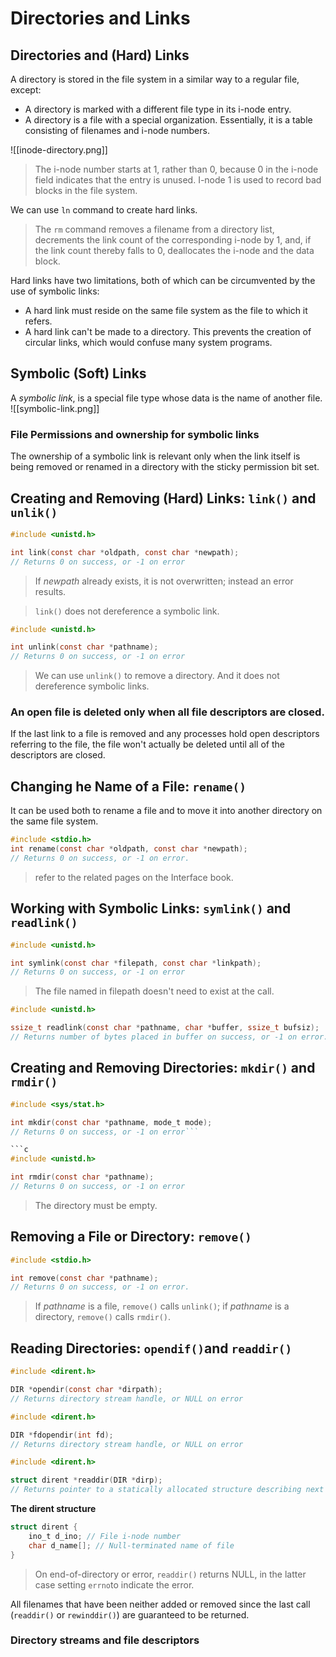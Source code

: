 # Directories and Links

## Directories and (Hard) Links
A directory is stored in the file system in a similar way to a regular file, except:
- A directory is marked with a different file type in its i-node entry.
- A directory is a file with a special organization. Essentially, it is a table consisting of filenames and i-node numbers.

![[inode-directory.png]]
> The i-node number starts at 1, rather than 0, because 0 in the i-node field indicates that the entry is unused. I-node 1 is used to record bad blocks in the file system.

We can use `ln` command to create hard links.
> The `rm` command removes a filename from a directory list, decrements the link count of the corresponding i-node by 1, and, if the link count thereby falls to 0, deallocates the i-node and the data block.

Hard links have two limitations, both of which can be circumvented by the use of symbolic links:
- A hard link must reside on the same file system as the file to which it refers.
- A hard link can't be made to a directory. This prevents the creation of circular links, which would confuse many system programs.

## Symbolic (Soft) Links
A *symbolic link*, is a special file type whose data is the name of another file.
![[symbolic-link.png]]

### File Permissions and ownership for symbolic links
The ownership of a symbolic link is relevant only when the link itself is being removed or renamed in a directory with the sticky permission bit set.

## Creating and Removing (Hard) Links: `link()` and `unlik()`
```c
#include <unistd.h>

int link(const char *oldpath, const char *newpath);
// Returns 0 on success, or -1 on error
```

> If *newpath* already exists, it is not overwritten; instead an error results.

> `link()` does not dereference a symbolic link.

```c
#include <unistd.h>

int unlink(const char *pathname);
// Returns 0 on success, or -1 on error
```

> We can use `unlink()` to remove a directory. And it does not dereference symbolic links.

### An open file is deleted only when all file descriptors are closed.
If the last link to a file is removed and any processes hold open descriptors referring to the file, the file won't actually be deleted until all of the descriptors are closed.


## Changing he Name of a File: `rename()`
It can be used both to rename a file and to move it into another directory on the same file system.

```c
#include <stdio.h>
int rename(const char *oldpath, const char *newpath);
// Returns 0 on success, or -1 on error.
```

> refer to the related pages on the Interface book.


## Working with Symbolic Links: `symlink()` and `readlink()`
```c
#include <unistd.h>

int symlink(const char *filepath, const char *linkpath);
// Returns 0 on success, or -1 on error
```

> The file named in filepath doesn't need to exist at the call.

```c
#include <unistd.h>

ssize_t readlink(const char *pathname, char *buffer, ssize_t bufsiz);
// Returns number of bytes placed in buffer on success, or -1 on error.
```

## Creating and Removing Directories: `mkdir()` and `rmdir()`
```c
#include <sys/stat.h>

int mkdir(const char *pathname, mode_t mode);
// Returns 0 on success, or -1 on error```

```c
#include <unistd.h>

int rmdir(const char *pathname);
// Returns 0 on success, or -1 on error
```

> The directory must be empty.

## Removing a File or Directory: `remove()`
```c
#include <stdio.h>

int remove(const char *pathname);
// Returns 0 on success, or -1 on error.
```

> If *pathname* is a file, `remove()` calls `unlink()`; if *pathname* is a directory, `remove()` calls `rmdir()`.

## Reading Directories: `opendif()`and `readdir()`

```c
#include <dirent.h>

DIR *opendir(const char *dirpath);
// Returns directory stream handle, or NULL on error
```
```c
#include <dirent.h>

DIR *fdopendir(int fd);
// Returns directory stream handle, or NULL on error
```
```c
#include <dirent.h>

struct dirent *readdir(DIR *dirp);
// Returns pointer to a statically allocated structure describing next directory entry, or NULL on end-of-directory on error
```
**The dirent structure**
```c
struct dirent {
	ino_t d_ino; // File i-node number
	char d_name[]; // Null-terminated name of file
}
```

> On end-of-directory or error, `readdir()` returns NULL, in the latter case setting `errno`to indicate the error.

All filenames that have been neither added or removed since the last call (`readdir()` or `rewinddir()`) are guaranteed to be returned.

### Directory streams and file descriptors
 